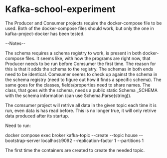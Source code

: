 # Kafka-school-experiment

The Producer and Consumer projects require the docker-compose file to be used. Both of the docker-compose files should work, but only the one in kafka-project-docker has been tested.

--Notes--

The schema requires a schema registry to work, is present in both docker-compose files.
It seems like, with how the programs are right now, that Producer needs to be run before Comsumer the first time. 
  The reason for this is that it adds the schema to the registry. 
  The schemas in both ends need to be identical. Comsumer seems to check up against the schema in the schema registry (need to figure out how it finds a specific schema).
    The same goes for the classes, fields/properties need to share names. 
    The class, that goes with the schema, needs a public static Schema _SCHEMA with the schema information (can use Schema.Parse(string)).
    
The comsumer project will retrive all data in the given topic each time it is run, even data is has read before.
This is no longer true, it will only retrive data produced after its startup.

Need to run:

  docker compose exec broker kafka-topic --create --topic house --bootstrap-server localhost:9092 --replication-factor 1 --partitions 1
  
The first time the containers are created to create the needed topic.
